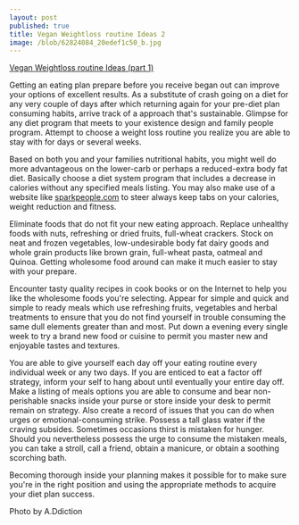 ```yaml
---
layout: post
published: true
title: Vegan Weightloss routine Ideas 2
image: /blob/62824084_20edef1c50_b.jpg
---
```


[Vegan Weightloss routine Ideas (part 1)](/vegan-weightloss-routine-ideas/)

Getting an eating plan prepare before you receive began out can improve your options of excellent results. As a substitute of crash going on a diet for any very couple of days after which returning again for your pre-diet plan consuming habits, arrive track of a approach that's sustainable. Glimpse for any diet program that meets to your existence design and family people program. Attempt to choose a weight loss routine you realize you are able to stay with for days or several weeks.

Based on both you and your families nutritional habits, you might well do more advantageous on the lower-carb or perhaps a reduced-extra body fat diet. Basically choose a diet system program that includes a decrease in calories without any specified meals listing. You may also make use of a website like [sparkpeople.com](http://sparkpeople.com/) to steer always keep tabs on your calories, weight reduction and fitness.

Eliminate foods that do not fit your new eating approach. Replace unhealthy foods with nuts, refreshing or dried fruits, full-wheat crackers. Stock on neat and frozen vegetables, low-undesirable body fat dairy goods and whole grain products like brown grain, full-wheat pasta, oatmeal and Quinoa. Getting wholesome food around can make it much easier to stay with your prepare.

Encounter tasty quality recipes in cook books or on the Internet to help you like the wholesome foods you're selecting. Appear for simple and quick and simple to ready meals which use refreshing fruits, vegetables and herbal treatments to ensure that you do not find yourself in trouble consuming the same dull elements greater than and most. Put down a evening every single week to try a brand new food or cuisine to permit you master new and enjoyable tastes and textures.

You are able to give yourself each day off your eating routine every individual week or any two days. If you are enticed to eat a factor off strategy, inform your self to hang about until eventually your entire day off. Make a listing of meals options you are able to consume and bear non-perishable snacks inside your purse or store inside your desk to permit remain on strategy. Also create a record of issues that you can do when urges or emotional-consuming strike. Possess a tall glass water if the craving subsides. Sometimes occasions thirst is mistaken for hunger. Should you nevertheless possess the urge to consume the mistaken meals, you can take a stroll, call a friend, obtain a manicure, or obtain a soothing scorching bath.

Becoming thorough inside your planning makes it possible for to make sure you're in the right position and using the appropriate methods to acquire your diet plan success.

Photo by A.Ddiction